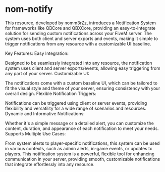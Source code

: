 # nom-notify
This resource, developed by nomm3rZz, introduces a Notification System for frameworks like QBCore and QBXCore, providing an easy-to-integrate solution for sending custom notifications across your FiveM server. The system uses both client and server exports and events, making it simple to trigger notifications from any resource with a customizable UI baseline.

Key Features:
Easy Integration:

Designed to be seamlessly integrated into any resource, the notification system uses client and server exports/events, allowing easy triggering from any part of your server.
Customizable UI:

The notifications come with a custom baseline UI, which can be tailored to fit the visual style and theme of your server, ensuring consistency with your overall design.
Flexible Notification Triggers:

Notifications can be triggered using client or server events, providing flexibility and versatility for a wide range of scenarios and resources.
Dynamic and Informative Notifications:

Whether it's a simple message or a detailed alert, you can customize the content, duration, and appearance of each notification to meet your needs.
Supports Multiple Use Cases:

From system alerts to player-specific notifications, this system can be used in various contexts, such as admin alerts, in-game events, or updates to players.
This notification system is a powerful, flexible tool for enhancing communication in your server, providing smooth, customizable notifications that integrate effortlessly into any resource.
